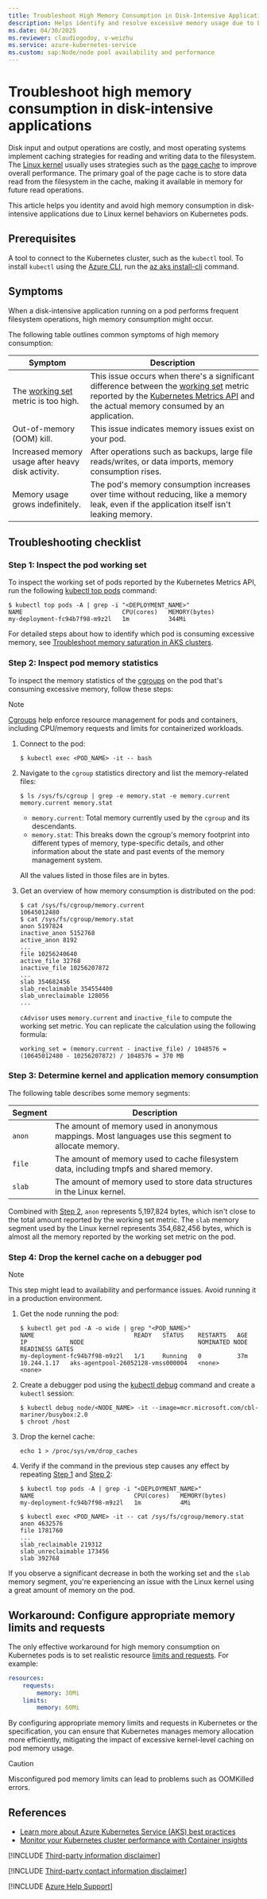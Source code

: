 ```yaml
---
title: Troubleshoot High Memory Consumption in Disk-Intensive Applications
description: Helps identify and resolve excessive memory usage due to Linux kernel behaviors on Kubernetes pods.
ms.date: 04/30/2025
ms.reviewer: claudiogodoy, v-weizhu
ms.service: azure-kubernetes-service
ms.custom: sap:Node/node pool availability and performance
---
```

# Troubleshoot high memory consumption in disk-intensive applications

Disk input and output operations are costly, and most operating systems implement caching strategies for reading and writing data to the filesystem. The [Linux kernel](https://www.kernel.org/doc) usually uses strategies such as the [page cache](https://www.kernel.org/doc/gorman/html/understand/understand013.html) to improve overall performance. The primary goal of the page cache is to store data read from the filesystem in the cache, making it available in memory for future read operations.

This article helps you identity and avoid high memory consumption in disk-intensive applications due to Linux kernel behaviors on Kubernetes pods.

## Prerequisites

A tool to connect to the Kubernetes cluster, such as the `kubectl` tool. To install `kubectl` using the [Azure CLI](/cli/azure/install-azure-cli), run the [az aks install-cli](/cli/azure/aks#az-aks-install-cli) command.

## Symptoms

When a disk-intensive application running on a pod performs frequent filesystem operations, high memory consumption might occur.

The following table outlines common symptoms of high memory consumption:

| Symptom | Description |
| --- | --- |
| The [working set](https://kubernetes.io/docs/tasks/debug/debug-cluster/resource-metrics-pipeline/#memory) metric is too high. | This issue occurs when there's a significant difference between the [working set](https://kubernetes.io/docs/tasks/debug/debug-cluster/resource-metrics-pipeline/#memory) metric reported by the [Kubernetes Metrics API](https://kubernetes.io/docs/tasks/debug/debug-cluster/resource-metrics-pipeline/#metrics-server) and the actual memory consumed by an application. |
| Out-of-memory (OOM) kill. | This issue indicates memory issues exist on your pod. |
| Increased memory usage after heavy disk activity. | After operations such as backups, large file reads/writes, or data imports, memory consumption rises. |
| Memory usage grows indefinitely. | The pod's memory consumption increases over time without reducing, like a memory leak, even if the application itself isn't leaking memory.|

## Troubleshooting checklist

### Step 1: Inspect the pod working set

To inspect the working set of pods reported by the Kubernetes Metrics API, run the following [kubectl top pods](https://kubernetes.io/docs/reference/kubectl/generated/kubectl_top/) command:

```console
$ kubectl top pods -A | grep -i "<DEPLOYMENT_NAME>"
NAME                            CPU(cores)   MEMORY(bytes)
my-deployment-fc94b7f98-m9z2l   1m           344Mi
```

For detailed steps about how to identify which pod is consuming excessive memory, see [Troubleshoot memory saturation in AKS clusters](identify-memory-saturation-aks.md#step-1-identify-nodes-that-have-memory-saturation).

### Step 2: Inspect pod memory statistics

To inspect the memory statistics of the [cgroups](https://kubernetes.io/docs/concepts/architecture/cgroups/) on the pod that's consuming excessive memory, follow these steps:

> [!NOTE]
> [Cgroups](https://kubernetes.io/docs/concepts/architecture/cgroups/) help enforce resource management for pods and containers, including CPU/memory requests and limits for containerized workloads.

1. Connect to the pod:

    ```console
    $ kubectl exec <POD_NAME> -it -- bash
    ```

2. Navigate to the `cgroup` statistics directory and list the memory-related files:

    ```console
    $ ls /sys/fs/cgroup | grep -e memory.stat -e memory.current
    memory.current memory.stat
    ```

    - `memory.current`: Total memory currently used by the `cgroup` and its descendants.
    - `memory.stat`: This breaks down the cgroup's memory footprint into different types of memory, type-specific details, and other information about the state and past events of the memory management system.

    All the values listed in those files are in bytes.

3. Get an overview of how memory consumption is distributed on the pod:

    ```console
    $ cat /sys/fs/cgroup/memory.current
    10645012480
    $ cat /sys/fs/cgroup/memory.stat
    anon 5197824
    inactive_anon 5152768
    active_anon 8192
    ...
    file 10256240640
    active_file 32768
    inactive_file 10256207872
    ...
    slab 354682456
    slab_reclaimable 354554400
    slab_unreclaimable 128056
    ...
    ```

    `cAdvisor` uses `memory.current` and `inactive_file` to compute the working set metric. You can replicate the calculation using the following formula:

    `working_set = (memory.current - inactive_file) / 1048576 = (10645012480 - 10256207872) / 1048576 = 370 MB`

### Step 3: Determine kernel and application memory consumption

The following table describes some memory segments:

| Segment | Description |
|---|---|
| `anon` | The amount of memory used in anonymous mappings. Most languages use this segment to allocate memory. |
| `file` | The amount of memory used to cache filesystem data, including tmpfs and shared memory. |
| `slab`  | The amount of memory used to store data structures in the Linux kernel. |

Combined with [Step 2](#step-2-inspect-pod-memory-statistics), `anon` represents 5,197,824 bytes, which isn't close to the total amount reported by the working set metric. The `slab` memory segment used by the Linux kernel represents 354,682,456 bytes, which is almost all the memory reported by the working set metric on the pod.

### Step 4: Drop the kernel cache on a debugger pod

> [!NOTE]
> This step might lead to availability and performance issues. Avoid running it in a production environment.

1. Get the node running the pod:

    ```console
    $ kubectl get pod -A -o wide | grep "<POD_NAME>"
    NAME                            READY   STATUS    RESTARTS   AGE   IP            NODE                                NOMINATED NODE   READINESS GATES
    my-deployment-fc94b7f98-m9z2l   1/1     Running   0          37m   10.244.1.17   aks-agentpool-26052128-vmss000004   <none>           <none>
    ```

2. Create a debugger pod using the [kubectl debug](https://kubernetes.io/docs/reference/kubectl/generated/kubectl_debug/) command and create a `kubectl` session:

    ```console
    $ kubectl debug node/<NODE_NAME> -it --image=mcr.microsoft.com/cbl-mariner/busybox:2.0
    $ chroot /host
    ```

3. Drop the kernel cache:

    ```console
    echo 1 > /proc/sys/vm/drop_caches
    ```

4. Verify if the command in the previous step causes any effect by repeating [Step 1](#step-1-inspect-the-pod-working-set) and [Step 2](#step-2-inspect-pod-memory-statistics):

    ```console
    $ kubectl top pods -A | grep -i "<DEPLOYMENT_NAME>"
    NAME                            CPU(cores)   MEMORY(bytes)
    my-deployment-fc94b7f98-m9z2l   1m           4Mi

    $ kubectl exec <POD_NAME> -it -- cat /sys/fs/cgroup/memory.stat
    anon 4632576
    file 1781760
    ...
    slab_reclaimable 219312
    slab_unreclaimable 173456
    slab 392768
    ```

If you observe a significant decrease in both the working set and the `slab` memory segment, you're experiencing an issue with the Linux kernel using a great amount of memory on the pod.

## Workaround: Configure appropriate memory limits and requests

The only effective workaround for high memory consumption on Kubernetes pods is to set realistic resource [limits and requests](https://kubernetes.io/docs/concepts/configuration/manage-resources-containers/#requests-and-limits). For example:

```yaml
resources:
    requests:
        memory: 30Mi
    limits:
        memory: 60Mi
```

By configuring appropriate memory limits and requests in Kubernetes or the specification, you can ensure that Kubernetes manages memory allocation more efficiently, mitigating the impact of excessive kernel-level caching on pod memory usage.

> [!CAUTION]
> Misconfigured pod memory limits can lead to problems such as OOMKilled errors.

## References

- [Learn more about Azure Kubernetes Service (AKS) best practices](/azure/aks/best-practices)
- [Monitor your Kubernetes cluster performance with Container insights](/azure/azure-monitor/containers/container-insights-analyze)

[!INCLUDE [Third-party information disclaimer](../../../includes/third-party-disclaimer.md)]

[!INCLUDE [Third-party contact information disclaimer](../../../includes/third-party-contact-disclaimer.md)]

[!INCLUDE [Azure Help Support](../../../includes/azure-help-support.md)]
